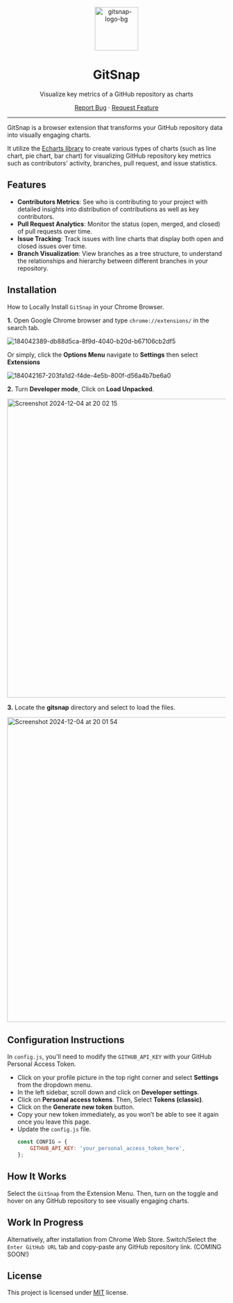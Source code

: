 <div align="center">
<!-- Logo here -->
<p align="center">
  <img width="100" src="https://github.com/user-attachments/assets/44ebc490-691b-4b38-89b1-dcab2afb354d" alt="gitsnap-logo-bg">
</p>

 <h1>GitSnap</h1>
 <p>Visualize key metrics of a GitHub repository as charts</p>
</div>
  
<p align="center">
  <a href="https://github.com/frankiefab100/gitsnap/issues/new/choose">Report Bug</a>
    ·
    <a href="https://github.com/frankiefab100/gitsnap/issues/new/choose">Request Feature</a>
</p>

---
GitSnap is a browser extension that transforms your GitHub repository data into visually engaging charts.

It utilize the [Echarts library](https://echarts.apache.org/) to create various types of charts (such as line chart, pie chart, bar chart) for visualizing GitHub repository key metrics such as contributors' activity, branches, pull request, and issue statistics.


## Features

- **Contributors Metrics**: See who is contributing to your project with detailed insights into distribution of contributions as well as key contributors.
- **Pull Request Analytics**: Monitor the status (open, merged, and closed) of pull requests over time.
- **Issue Tracking**: Track issues with line charts that display both open and closed issues over time.
- **Branch Visualization**: View branches as a tree structure, to understand the relationships and hierarchy between different branches in your repository.


## Installation

How to Locally Install `GitSnap` in your Chrome Browser.

**1.** Open Google Chrome browser and type `chrome://extensions/` in the search tab.
<!-- screenshot here -->
![184042389-db88d5ca-8f9d-4040-b20d-b67106cb2df5](https://github.com/user-attachments/assets/9ae3d6a7-0c98-4d58-b69c-d1a9abe731a5)


Or simply, click the **Options Menu** navigate to **Settings** then select **Extensions**

<!-- screenshot here -->
![184042167-203fa1d2-f4de-4e5b-800f-d56a4b7be6a0](https://github.com/user-attachments/assets/4b5ea4d8-1804-4419-8f70-24881b732e3f)


**2.** Turn **Developer mode**, Click on **Load Unpacked**.
<!-- screenshot here -->
<img width="688" alt="Screenshot 2024-12-04 at 20 02 15" src="https://github.com/user-attachments/assets/e29e15b3-447b-4f7c-bbe9-fad0b5de2a47">


**3.** Locate the **gitsnap** directory and select to load the files.
<!-- screenshot here -->
<img width="702" alt="Screenshot 2024-12-04 at 20 01 54" src="https://github.com/user-attachments/assets/fea7c4fa-0b11-49db-9cb0-b28d5bb3dbdf">

## Configuration Instructions

In `config.js`, you'll need to modify the `GITHUB_API_KEY` with your GitHub Personal Access Token.

- Click on your profile picture in the top right corner and select **Settings** from the dropdown menu.
- In the left sidebar, scroll down and click on **Developer settings**.
- Click on **Personal access tokens**. Then, Select **Tokens (classic)**.
- Click on the **Generate new token** button.
- Copy your new token immediately, as you won’t be able to see it again once you leave this page.
- Update the `config.js` file.
     ```javascript
     const CONFIG = {
         GITHUB_API_KEY: 'your_personal_access_token_here',
     };
     ```

## How It Works

Select the `GitSnap` from the Extension Menu. Then, turn on the toggle and hover on any GitHub repository to see visually engaging charts.

## Work In Progress
Alternatively, after installation from Chrome Web Store. Switch/Select the `Enter GitHub URL` tab and copy-paste any GitHub repository link. (COMING SOON!)


## License

This project is licensed under [MIT](https://opensource.org/license/mit) license.
